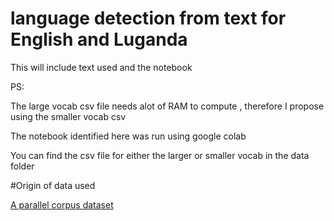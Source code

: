 # language detection from text for English and Luganda

This will include text used and the notebook

PS: 

The large vocab csv file needs alot of RAM to compute , therefore I propose using the smaller vocab csv

The notebook identified here was run using google colab 

You can find the csv file for either the larger or smaller vocab in the data folder

#Origin of data used

[A parallel corpus dataset](https://zenodo.org/record/5864560)
